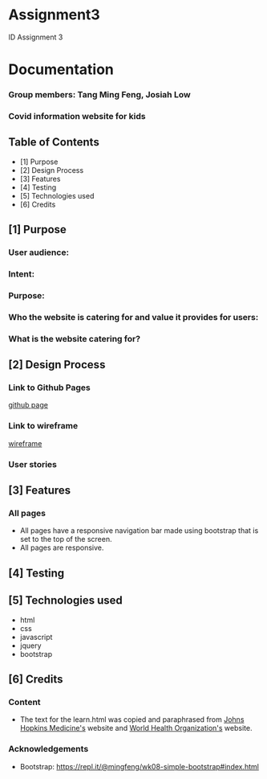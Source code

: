 # Assignment3
ID Assignment 3

# Documentation

### Group members: Tang Ming Feng, Josiah Low
### Covid information website for kids

## Table of Contents
- [1] Purpose
- [2] Design Process
- [3] Features
- [4] Testing
- [5] Technologies used
- [6] Credits

      
## [1] Purpose

### User audience:


### Intent:


### Purpose:


### Who the website is catering for and value it provides for users:


### What is the website catering for?


## [2] Design Process



### Link to Github Pages
[github page]()
### Link to wireframe
[wireframe]()

### User stories


## [3] Features

### All pages
* All pages have a responsive navigation bar made using bootstrap that is set to the top of the screen.
* All pages are responsive.

## [4] Testing



## [5] Technologies used
* html 
* css
* javascript
* jquery
* bootstrap

## [6] Credits
### Content
* The text for the learn.html was copied and paraphrased from [Johns Hopkins Medicine's](https://www.hopkinsmedicine.org/health/conditions-and-diseases/coronavirus) website and [World Health Organization's](https://www.who.int/news-room/q-a-detail/coronavirus-disease-covid-19) website.
### Acknowledgements
* Bootstrap: https://repl.it/@mingfeng/wk08-simple-bootstrap#index.html


